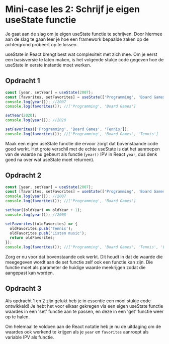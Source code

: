 # Mini-case les 2: Schrijf je eigen useState functie

Je gaat aan de slag om je eigen useState functie te schrijven. Door
hiermee aan de slag te gaan leer je hoe een framework bepaalde zaken op
de achtergrond probeert op te lossen.

useState in React brengt best wat complexiteit met zich mee. Om je eerst
een basisversie te laten maken, is het volgende stukje code gegeven hoe
de useState in eerste instantie moet werken.

## Opdracht 1
```javascript
const [year, setYear] = useState(2007);
const [favorites, setFavorites] = useState(['Programming', 'Board Games']);
console.log(year()); //2007
console.log(favorites()); //['Programming', 'Board Games']

setYear(2020);
console.log(year()); //2020

setFavorites(['Programming', 'Board Games', 'Tennis']);
console.log(favorites()); //['Programming', 'Board Games', 'Tennis']
```

Maak een eigen useState functie die ervoor zorgt dat bovenstaande code
goed werkt. Het grote verschil met de echte useState is dat het aanroepen
van de waarde nu gebeurt als functie (`year()` IPV in React `year`, dus
denk goed na over wat useState moet returnen).

## Opdracht 2

```javascript
const [year, setYear] = useState(2007);
const [favorites, setFavorites] = useState(['Programming', 'Board Games']);
console.log(year()); //2007
console.log(favorites()); //['Programming', 'Board Games']

setYear((oldYear) => oldYear + 1);
console.log(year()); //2008

setFavorites((oldFavorites) => {
  oldFavorites.push('Tennis');
  oldFavorites.push('Listen music');
  return oldFavorites;
});
console.log(favorites()); //['Programming', 'Board Games', 'Tennis', 'Listen music']
```

Zorg er nu voor dat bovenstaande ook werkt. Dit houdt in dat de waarde die
meegegeven wordt aan de set functie zelf ook een functie kan zijn. Die functie
moet als parameter de huidige waarde meekrijgen zodat die aangepast kan worden.

## Opdracht 3

Als opdracht 1 en 2 zijn gelukt heb je in essentie een mooi stukje code ontwikkeld!
Je hebt het voor elkaar gekregen via een eigen useState functie waardes in een 'set'
functie aan te passen, en deze in een 'get' functie weer op te halen.

Om helemaal te voldoen aan de React notatie heb je nu de uitdaging om de waardes ook
werkend te krijgen als je `year` en `favorites` aanroept als variable IPV als functie.
